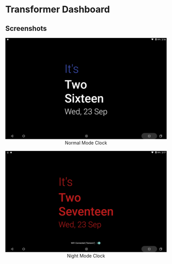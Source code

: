 # Transformer Dashboard
## Screenshots

<div align="center">
    <img src="./screenshots/clock.png" width="600px"</img>
    <figcaption>Normal Mode Clock</figcaption>
</div>
<br>
<div align="center">
    <img src="./screenshots/clock_night.png" width="600px"</img>
    <figcaption>Night Mode Clock</figcaption>
</div>